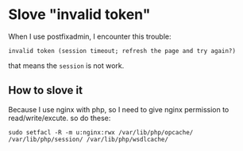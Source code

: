 # Slove "invalid token"
When I use postfixadmin, I encounter this trouble:
```
invalid token (session timeout; refresh the page and try again?)
```
that means the `session` is not work.

## How to slove it
Because I use nginx with php, so I need to give nginx permission to read/write/excute. so do these:
```
sudo setfacl -R -m u:nginx:rwx /var/lib/php/opcache/ /var/lib/php/session/ /var/lib/php/wsdlcache/
```
